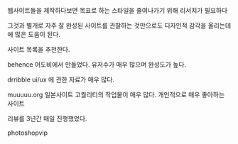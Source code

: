 웹사이트들을 제작하다보면 목표로 하는 스타일을 줄여나가기 위해 리서치가 필요하다

그것과 별개로 자주 잘 완성된 사이트를 관찰하는 것만으로도 디자인적 감각을 올리는데에 많은 도움이 된다.

사이트 목록을 추천한다.


behence
어도비에서 만들었다. 유저수가 매우 많으며 완성도가 높다.

drribble
ui/ux 에 관한 자료가 매우 많다.

muuuuu.org
일본사이트
고퀄리티의 작업물이 매우 많다. 개인적으로 매우 좋아하는 사이트

리뷰를 3년간 매일 진행했었다.

photoshopvip
